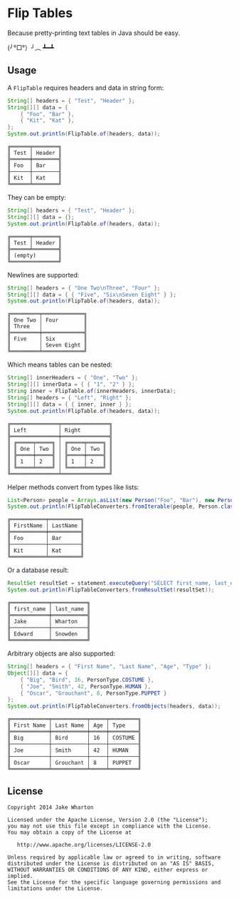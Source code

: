 Flip Tables
===========

Because pretty-printing text tables in Java should be easy.

(╯°□°）╯︵ ┻━┻



Usage
-----

A `FlipTable` requires headers and data in string form:
```java
String[] headers = { "Test", "Header" };
String[][] data = {
    { "Foo", "Bar" },
    { "Kit", "Kat" },
};
System.out.println(FlipTable.of(headers, data));
```
```
╔══════╤════════╗
║ Test │ Header ║
╠══════╪════════╣
║ Foo  │ Bar    ║
╟──────┼────────╢
║ Kit  │ Kat    ║
╚══════╧════════╝
```

They can be empty:
```java
String[] headers = { "Test", "Header" };
String[][] data = {};
System.out.println(FlipTable.of(headers, data));
```
```
╔══════╤════════╗
║ Test │ Header ║
╠══════╧════════╣
║ (empty)       ║
╚═══════════════╝
```

Newlines are supported:
```java
String[] headers = { "One Two\nThree", "Four" };
String[][] data = { { "Five", "Six\nSeven Eight" } };
System.out.println(FlipTable.of(headers, data));
```
```
╔═════════╤═════════════╗
║ One Two │ Four        ║
║ Three   │             ║
╠═════════╪═════════════╣
║ Five    │ Six         ║
║         │ Seven Eight ║
╚═════════╧═════════════╝
```

Which means tables can be nested:
```java
String[] innerHeaders = { "One", "Two" };
String[][] innerData = { { "1", "2" } };
String inner = FlipTable.of(innerHeaders, innerData);
String[] headers = { "Left", "Right" };
String[][] data = { { inner, inner } };
System.out.println(FlipTable.of(headers, data));
```
```
╔═══════════════╤═══════════════╗
║ Left          │ Right         ║
╠═══════════════╪═══════════════╣
║ ╔═════╤═════╗ │ ╔═════╤═════╗ ║
║ ║ One │ Two ║ │ ║ One │ Two ║ ║
║ ╠═════╪═════╣ │ ╠═════╪═════╣ ║
║ ║ 1   │ 2   ║ │ ║ 1   │ 2   ║ ║
║ ╚═════╧═════╝ │ ╚═════╧═════╝ ║
╚═══════════════╧═══════════════╝
```

Helper methods convert from types like lists:
```java
List<Person> people = Arrays.asList(new Person("Foo", "Bar"), new Person("Kit", "Kat"));
System.out.println(FlipTableConverters.fromIterable(people, Person.class));
```
```
╔═══════════╤══════════╗
║ FirstName │ LastName ║
╠═══════════╪══════════╣
║ Foo       │ Bar      ║
╟───────────┼──────────╢
║ Kit       │ Kat      ║
╚═══════════╧══════════╝
```

Or a database result:
```java
ResultSet resultSet = statement.executeQuery("SELECT first_name, last_name FROM users");
System.out.println(FlipTableConverters.fromResultSet(resultSet));
```
```
╔════════════╤═══════════╗
║ first_name │ last_name ║
╠════════════╪═══════════╣
║ Jake       │ Wharton   ║
╟────────────┼───────────╢
║ Edward     │ Snowden   ║
╚════════════╧═══════════╝
```

Arbitrary objects are also supported:
```java
String[] headers = { "First Name", "Last Name", "Age", "Type" };
Object[][] data = {
    { "Big", "Bird", 16, PersonType.COSTUME },
    { "Joe", "Smith", 42, PersonType.HUMAN },
    { "Oscar", "Grouchant", 8, PersonType.PUPPET }
};
System.out.println(FlipTableConverters.fromObjects(headers, data));
```
```
╔════════════╤═══════════╤═════╤═════════╗
║ First Name │ Last Name │ Age │ Type    ║
╠════════════╪═══════════╪═════╪═════════╣
║ Big        │ Bird      │ 16  │ COSTUME ║
╟────────────┼───────────┼─────┼─────────╢
║ Joe        │ Smith     │ 42  │ HUMAN   ║
╟────────────┼───────────┼─────┼─────────╢
║ Oscar      │ Grouchant │ 8   │ PUPPET  ║
╚════════════╧═══════════╧═════╧═════════╝
```



License
-------

    Copyright 2014 Jake Wharton

    Licensed under the Apache License, Version 2.0 (the "License");
    you may not use this file except in compliance with the License.
    You may obtain a copy of the License at

       http://www.apache.org/licenses/LICENSE-2.0

    Unless required by applicable law or agreed to in writing, software
    distributed under the License is distributed on an "AS IS" BASIS,
    WITHOUT WARRANTIES OR CONDITIONS OF ANY KIND, either express or implied.
    See the License for the specific language governing permissions and
    limitations under the License.
